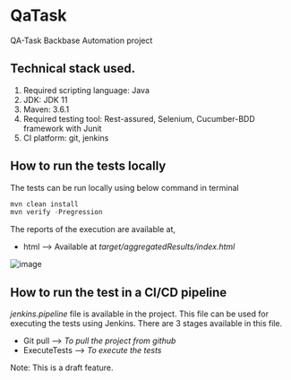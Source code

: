 # QaTask
QA-Task Backbase Automation project

## Technical stack used.
  1. Required scripting language: Java 
  2. JDK: JDK 11
  3. Maven: 3.6.1
  4. Required testing tool: Rest-assured, Selenium, Cucumber-BDD framework with Junit
  5. CI platform: git, jenkins

## How to run the tests locally
The tests can be run locally using below command in terminal
```java
mvn clean install
mvn verify -Pregression
```

The reports of the execution are available at,
* html --> Available at *target/aggregatedResults/index.html*

![image](https://user-images.githubusercontent.com/23377173/127638269-89ca257f-0a4b-4eae-9b09-6290c69216f2.png)

## How to run the test in a CI/CD pipeline
_jenkins.pipeline_ file is available in the project. This file can be used for executing the tests using Jenkins.
There are 3 stages available in this file.
* Git pull --> *To pull the project from github*
* ExecuteTests --> *To execute the tests*

Note: This is a draft feature.
